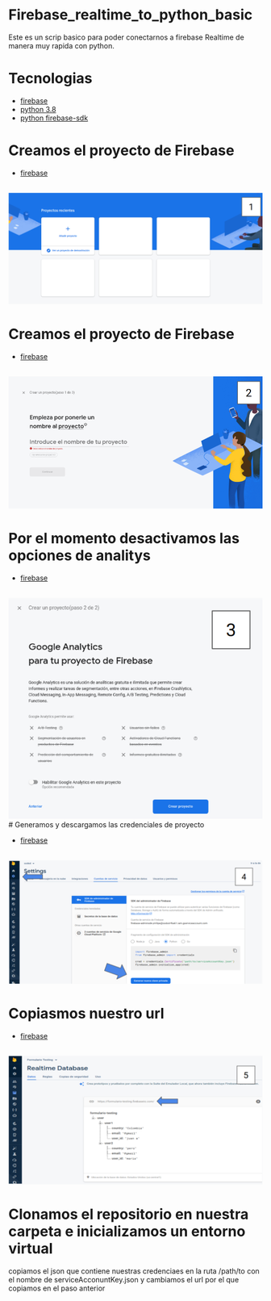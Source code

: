 # Firebase_realtime_to_python_basic

Este es un scrip basico para poder conectarnos a firebase Realtime de manera muy rapida con python.


# Tecnologias

* [firebase](https://firebase.google.com/products/realtime-database?gclid=COGg3bX2lu0CFYFWHwodYLYCoQ)
* [python 3.8](https://www.python.org/downloads/)
* [python firebase-sdk](https://firebase.google.com/docs/admin/setup?hl=es#python)


# Creamos el proyecto de Firebase 

* [firebase](https://console.firebase.google.com/?hl=es)
<br>
  <img src="./images/1.png" />
<br>

# Creamos el proyecto de Firebase 

* [firebase](https://console.firebase.google.com/?hl=es)
<br>
  <img src="./images/2.png" />
<br>

# Por el momento desactivamos las opciones de analitys

* [firebase](https://console.firebase.google.com/?hl=es)
<br>
  <img src="./images/3.png" />
<br>
# Generamos y descargamos las credenciales de proyecto 
  
* [firebase](https://console.firebase.google.com/?hl=es)
<br>
  <img src="./images/4.png" />
<br>

# Copiasmos nuestro url

* [firebase](https://console.firebase.google.com/?hl=es)
<br>
  <img src="./images/5.png" />
<br>

# Clonamos el repositorio en nuestra carpeta e inicializamos un entorno virtual
  
  copiamos el json que contiene nuestras credenciaes en la ruta /path/to con el nombre de serviceAcconuntKey.json
  y cambiamos el url por el que copiamos en el paso anterior


